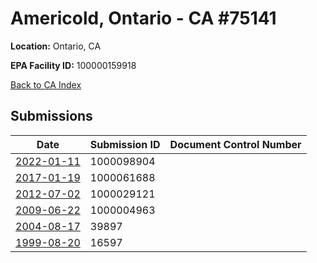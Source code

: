 # Americold, Ontario - CA   #75141

**Location:** Ontario, CA

**EPA Facility ID:** 100000159918

[Back to CA Index](../../index.md)

## Submissions

| Date | Submission ID | Document Control Number |
|------|--------------|-------------------------|
| [2022-01-11](submissions/1000098904.md) | 1000098904 |  |
| [2017-01-19](submissions/1000061688.md) | 1000061688 |  |
| [2012-07-02](submissions/1000029121.md) | 1000029121 |  |
| [2009-06-22](submissions/1000004963.md) | 1000004963 |  |
| [2004-08-17](submissions/39897.md) | 39897 |  |
| [1999-08-20](submissions/16597.md) | 16597 |  |
